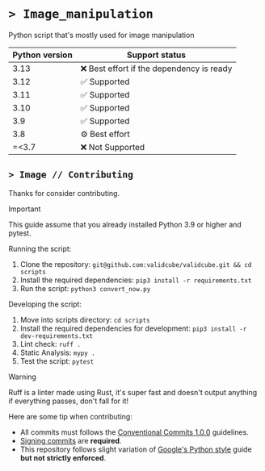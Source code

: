 # `> Image_manipulation`
Python script that's mostly used for image manipulation

| Python version | Support status                               |
| -------------- | -------------------------------------------- |
| 3.13           | ❌ Best effort if the dependency is ready    |
| 3.12           | ✅ Supported                                 |
| 3.11           | ✅ Supported                                 |
| 3.10           | ✅ Supported                                 |
| 3.9            | ✅ Supported                                 |
| 3.8            | ⚙️ Best effort                               |
| =<3.7          | ❌ Not Supported                             |

## `> Image // Contributing`

Thanks for consider contributing.
> [!IMPORTANT]  
> This guide assume that you already installed Python 3.9 or higher and pytest.

Running the script:
1. Clone the repository: `git@github.com:validcube/validcube.git && cd scripts`
2. Install the required dependencies: `pip3 install -r requirements.txt`
3. Run the script: `python3 convert_now.py`

Developing the script:
1. Move into scripts directory: `cd scripts`
2. Install the required dependencies for development: `pip3 install -r dev-requirements.txt`
3. Lint check: `ruff .`
4. Static Analysis: `mypy .`
5. Test the script: `pytest`

> [!WARNING]  
> Ruff is a linter made using Rust, it's super fast and doesn't output anything if everything passes, don't fall for it!

Here are some tip when contributing:
* All commits must follows the [Conventional Commits 1.0.0](https://www.conventionalcommits.org/en/v1.0.0/) guidelines.
* [Signing commits](https://docs.github.com/en/authentication/managing-commit-signature-verification/signing-commits) are **required**.
* This repository follows slight variation of [Google's Python style](https://google.github.io/styleguide/pyguide.html) guide **but not strictly enforced**.
